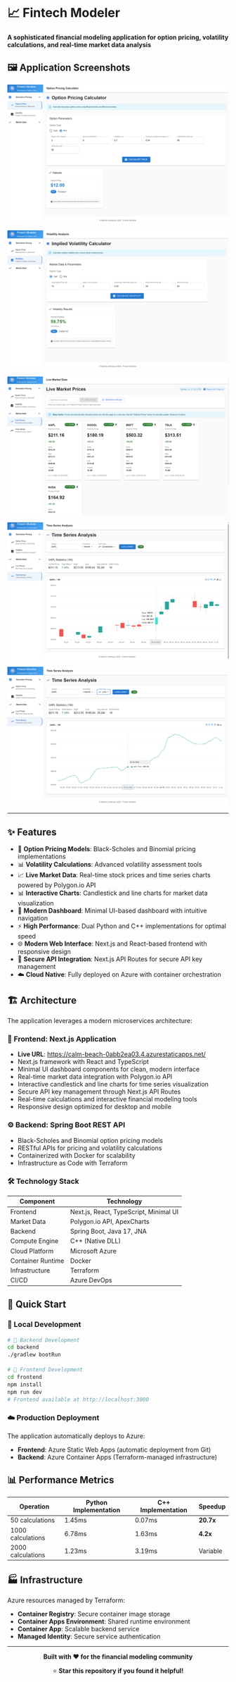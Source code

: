# 📈 Fintech Modeler

**A sophisticated financial modeling application for option pricing, volatility calculations, and real-time market data analysis**

## 🖼️ Application Screenshots

![Application Screenshot 1](screenshots/screenshot01.png)

![Application Screenshot 2](screenshots/screenshot02.png)

![Application Screenshot 3](screenshots/screenshot03.png)

![Application Screenshot 4](screenshots/screenshot04.png)

![Application Screenshot 5](screenshots/screenshot05.png)

---

## ✨ Features

- 🔢 **Option Pricing Models**: Black-Scholes and Binomial pricing implementations
- 📊 **Volatility Calculations**: Advanced volatility assessment tools
- 📈 **Live Market Data**: Real-time stock prices and time series charts powered by Polygon.io API
- 📊 **Interactive Charts**: Candlestick and line charts for market data visualization
- 🎨 **Modern Dashboard**: Minimal UI-based dashboard with intuitive navigation
- ⚡ **High Performance**: Dual Python and C++ implementations for optimal speed
- 🌐 **Modern Web Interface**: Next.js and React-based frontend with responsive design
- 🔐 **Secure API Integration**: Next.js API Routes for secure API key management
- ☁️ **Cloud Native**: Fully deployed on Azure with container orchestration

## 🏗️ Architecture

The application leverages a modern microservices architecture:

### 🎨 Frontend: Next.js Application
- **Live URL**: https://calm-beach-0abb2ea03.4.azurestaticapps.net/
- Next.js framework with React and TypeScript
- Minimal UI dashboard components for clean, modern interface
- Real-time market data integration with Polygon.io API
- Interactive candlestick and line charts for time series visualization
- Secure API key management through Next.js API Routes
- Real-time calculations and interactive financial modeling tools
- Responsive design optimized for desktop and mobile

### ⚙️ Backend: Spring Boot REST API
- Black-Scholes and Binomial option pricing models
- RESTful APIs for pricing and volatility calculations
- Containerized with Docker for scalability
- Infrastructure as Code with Terraform

### 🛠️ Technology Stack

| Component | Technology |
|-----------|------------|
| Frontend | Next.js, React, TypeScript, Minimal UI |
| Market Data | Polygon.io API, ApexCharts |
| Backend | Spring Boot, Java 17, JNA |
| Compute Engine | C++ (Native DLL) |
| Cloud Platform | Microsoft Azure |
| Container Runtime | Docker |
| Infrastructure | Terraform |
| CI/CD | Azure DevOps |

## 🚀 Quick Start

### 🔧 Local Development

```bash
# 🎯 Backend Development
cd backend
./gradlew bootRun

# 🎨 Frontend Development  
cd frontend
npm install
npm run dev
# Frontend available at http://localhost:3000
```

### ☁️ Production Deployment

The application automatically deploys to Azure:
- **Frontend**: Azure Static Web Apps (automatic deployment from Git)
- **Backend**: Azure Container Apps (Terraform-managed infrastructure)

## 📊 Performance Metrics

| Operation | Python Implementation | C++ Implementation | Speedup |
|-----------|----------------------|-------------------|---------|
| 50 calculations | 1.45ms | 0.07ms | **20.7x** |
| 1000 calculations | 6.78ms | 1.63ms | **4.2x** |
| 2000 calculations | 1.23ms | 3.19ms | Variable |

## 🏭 Infrastructure

Azure resources managed by Terraform:
- **Container Registry**: Secure container image storage
- **Container Apps Environment**: Shared runtime environment
- **Container App**: Scalable backend service
- **Managed Identity**: Secure service authentication

---


<div align="center">

**Built with ❤️ for the financial modeling community**

⭐ **Star this repository if you found it helpful!**

</div>
